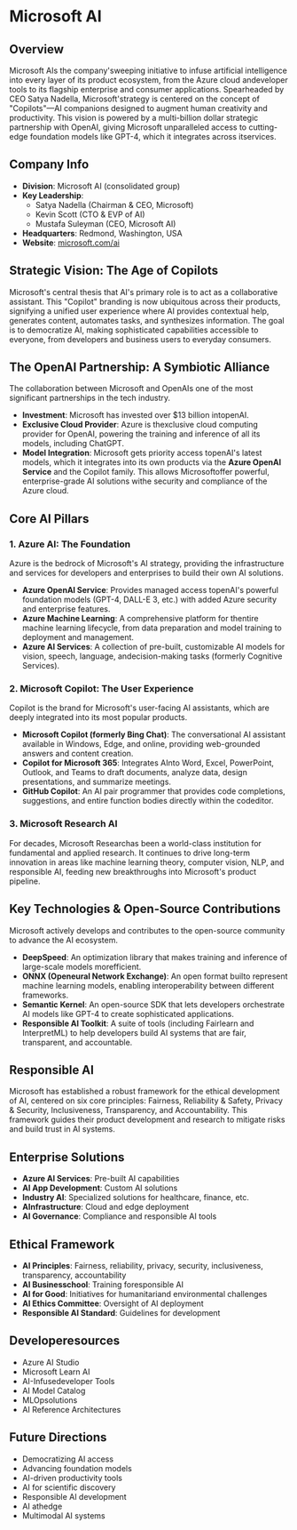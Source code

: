 ﻿# Microsoft AI

## Overview
Microsoft AIs the company'sweeping initiative to infuse artificial intelligence into every layer of its product ecosystem, from the Azure cloud andeveloper tools to its flagship enterprise and consumer applications. Spearheaded by CEO Satya Nadella, Microsoft'strategy is centered on the concept of "Copilots"—AI companions designed to augment human creativity and productivity. This vision is powered by a multi-billion dollar strategic partnership with OpenAI, giving Microsoft unparalleled access to cutting-edge foundation models like GPT-4, which it integrates across itservices.

## Company Info
- **Division**: Microsoft AI (consolidated group)
- **Key Leadership**:
  - Satya Nadella (Chairman & CEO, Microsoft)
  - Kevin Scott (CTO & EVP of AI)
  - Mustafa Suleyman (CEO, Microsoft AI)
- **Headquarters**: Redmond, Washington, USA
- **Website**: [microsoft.com/ai](https://www.microsoft.com/ai/)

## Strategic Vision: The Age of Copilots
Microsoft's central thesis that AI's primary role is to act as a collaborative assistant. This "Copilot" branding is now ubiquitous across their products, signifying a unified user experience where AI provides contextual help, generates content, automates tasks, and synthesizes information. The goal is to democratize AI, making sophisticated capabilities accessible to everyone, from developers and business users to everyday consumers.

## The OpenAI Partnership: A Symbiotic Alliance
The collaboration between Microsoft and OpenAIs one of the most significant partnerships in the tech industry.
- **Investment**: Microsoft has invested over $13 billion intopenAI.
- **Exclusive Cloud Provider**: Azure is thexclusive cloud computing provider for OpenAI, powering the training and inference of all its models, including ChatGPT.
- **Model Integration**: Microsoft gets priority access topenAI's latest models, which it integrates into its own products via the **Azure OpenAI Service** and the Copilot family. This allows Microsoftoffer powerful, enterprise-grade AI solutions withe security and compliance of the Azure cloud.

## Core AI Pillars

### 1. Azure AI: The Foundation
Azure is the bedrock of Microsoft's AI strategy, providing the infrastructure and services for developers and enterprises to build their own AI solutions.
- **Azure OpenAI Service**: Provides managed access topenAI's powerful foundation models (GPT-4, DALL-E 3, etc.) with added Azure security and enterprise features.
- **Azure Machine Learning**: A comprehensive platform for thentire machine learning lifecycle, from data preparation and model training to deployment and management.
- **Azure AI Services**: A collection of pre-built, customizable AI models for vision, speech, language, andecision-making tasks (formerly Cognitive Services).

### 2. Microsoft Copilot: The User Experience
Copilot is the brand for Microsoft's user-facing AI assistants, which are deeply integrated into its most popular products.
- **Microsoft Copilot (formerly Bing Chat)**: The conversational AI assistant available in Windows, Edge, and online, providing web-grounded answers and content creation.
- **Copilot for Microsoft 365**: Integrates AInto Word, Excel, PowerPoint, Outlook, and Teams to draft documents, analyze data, design presentations, and summarize meetings.
- **GitHub Copilot**: An AI pair programmer that provides code completions, suggestions, and entire function bodies directly within the codeditor.

### 3. Microsoft Research AI
For decades, Microsoft Researchas been a world-class institution for fundamental and applied research. It continues to drive long-term innovation in areas like machine learning theory, computer vision, NLP, and responsible AI, feeding new breakthroughs into Microsoft's product pipeline.

## Key Technologies & Open-Source Contributions
Microsoft actively develops and contributes to the open-source community to advance the AI ecosystem.
- **DeepSpeed**: An optimization library that makes training and inference of large-scale models morefficient.
- **ONNX (Openeural Network Exchange)**: An open format builto represent machine learning models, enabling interoperability between different frameworks.
- **Semantic Kernel**: An open-source SDK that lets developers orchestrate AI models like GPT-4 to create sophisticated applications.
- **Responsible AI Toolkit**: A suite of tools (including Fairlearn and InterpretML) to help developers build AI systems that are fair, transparent, and accountable.

## Responsible AI
Microsoft has established a robust framework for the ethical development of AI, centered on six core principles: Fairness, Reliability & Safety, Privacy & Security, Inclusiveness, Transparency, and Accountability. This framework guides their product development and research to mitigate risks and build trust in AI systems.

## Enterprise Solutions
- **Azure AI Services**: Pre-built AI capabilities
- **AI App Development**: Custom AI solutions
- **Industry AI**: Specialized solutions for healthcare, finance, etc.
- **AInfrastructure**: Cloud and edge deployment
- **AI Governance**: Compliance and responsible AI tools

## Ethical Framework
- **AI Principles**: Fairness, reliability, privacy, security, inclusiveness, transparency, accountability
- **AI Businesschool**: Training foresponsible AI
- **AI for Good**: Initiatives for humanitariand environmental challenges
- **AI Ethics Committee**: Oversight of AI deployment
- **Responsible AI Standard**: Guidelines for development

## Developeresources
- Azure AI Studio
- Microsoft Learn AI
- AI-Infusedeveloper Tools
- AI Model Catalog
- MLOpsolutions
- AI Reference Architectures

## Future Directions
- Democratizing AI access
- Advancing foundation models
- AI-driven productivity tools
- AI for scientific discovery
- Responsible AI development
- AI athedge
- Multimodal AI systems
